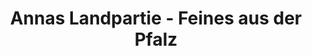 ---
title: "Annas Landpartie - Feines aus der Pfalz"
url: /landau-in-der-pfalz/annas-landpartie-feines-aus-der-pfalz/
shop: Lebensmittel
---